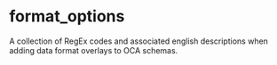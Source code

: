 # format_options
A collection of RegEx codes and associated english descriptions when adding data format overlays to OCA schemas.

